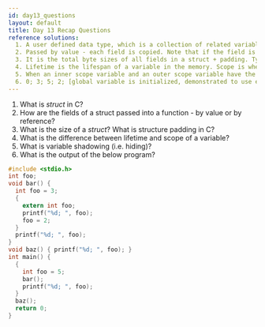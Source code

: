```yaml
---
id: day13_questions
layout: default
title: Day 13 Recap Questions
reference solutions:
  1. A user defined data type, which is a collection of related variables, called fields.
  2. Passed by value - each field is copied. Note that if the field is a pointer. The address is copied.
  3. It is the total byte sizes of all fields in a struct + padding. Typically C compiler pad the struct to align with 4-bytes.
  4. Lifetime is the lifespan of a variable in the memory. Scope is where the variable can be accessed.
  5. When an inner scope variable and an outer scope variable have the same name. The inner one hides the outer one. [May need to clarify what file scope, function scope, and block scope are]
  6. 0; 3; 5; 2; [global variable is initialized, demonstrated to use extern get access to the global]
---
```


1. What is *struct* in C?
2. How are the fields of a struct passed into a function - by value or by reference?
3. What is the size of a *struct*? What is structure padding in C?
4. What is the difference between lifetime and scope of a variable?
5. What is variable shadowing (i.e. hiding)?
6.  What is the output of the below program?

```c
#include <stdio.h>
int foo;
void bar() {
  int foo = 3;
  {
    extern int foo;
    printf("%d; ", foo);
    foo = 2;
  }
  printf("%d; ", foo);
}
void baz() { printf("%d; ", foo); }
int main() {
  {
    int foo = 5;
    bar();
    printf("%d; ", foo);
  }
  baz();
  return 0;
}
```
